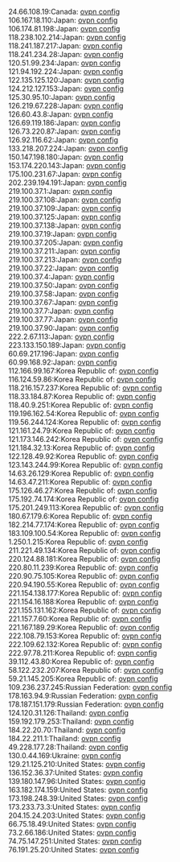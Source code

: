 24.66.108.19:Canada: [ovpn config](vpn/24_66_108_19.ovpn)  
106.167.18.110:Japan: [ovpn config](vpn/106_167_18_110.ovpn)  
106.174.81.198:Japan: [ovpn config](vpn/106_174_81_198.ovpn)  
118.238.102.214:Japan: [ovpn config](vpn/118_238_102_214.ovpn)  
118.241.187.217:Japan: [ovpn config](vpn/118_241_187_217.ovpn)  
118.241.234.28:Japan: [ovpn config](vpn/118_241_234_28.ovpn)  
120.51.99.234:Japan: [ovpn config](vpn/120_51_99_234.ovpn)  
121.94.192.224:Japan: [ovpn config](vpn/121_94_192_224.ovpn)  
122.135.125.120:Japan: [ovpn config](vpn/122_135_125_120.ovpn)  
124.212.127.153:Japan: [ovpn config](vpn/124_212_127_153.ovpn)  
125.30.95.10:Japan: [ovpn config](vpn/125_30_95_10.ovpn)  
126.219.67.228:Japan: [ovpn config](vpn/126_219_67_228.ovpn)  
126.60.43.8:Japan: [ovpn config](vpn/126_60_43_8.ovpn)  
126.69.119.186:Japan: [ovpn config](vpn/126_69_119_186.ovpn)  
126.73.220.87:Japan: [ovpn config](vpn/126_73_220_87.ovpn)  
126.92.116.62:Japan: [ovpn config](vpn/126_92_116_62.ovpn)  
133.218.207.224:Japan: [ovpn config](vpn/133_218_207_224.ovpn)  
150.147.198.180:Japan: [ovpn config](vpn/150_147_198_180.ovpn)  
153.174.220.143:Japan: [ovpn config](vpn/153_174_220_143.ovpn)  
175.100.231.67:Japan: [ovpn config](vpn/175_100_231_67.ovpn)  
202.239.194.191:Japan: [ovpn config](vpn/202_239_194_191.ovpn)  
219.100.37.1:Japan: [ovpn config](vpn/219_100_37_1.ovpn)  
219.100.37.108:Japan: [ovpn config](vpn/219_100_37_108.ovpn)  
219.100.37.109:Japan: [ovpn config](vpn/219_100_37_109.ovpn)  
219.100.37.125:Japan: [ovpn config](vpn/219_100_37_125.ovpn)  
219.100.37.138:Japan: [ovpn config](vpn/219_100_37_138.ovpn)  
219.100.37.19:Japan: [ovpn config](vpn/219_100_37_19.ovpn)  
219.100.37.205:Japan: [ovpn config](vpn/219_100_37_205.ovpn)  
219.100.37.211:Japan: [ovpn config](vpn/219_100_37_211.ovpn)  
219.100.37.213:Japan: [ovpn config](vpn/219_100_37_213.ovpn)  
219.100.37.22:Japan: [ovpn config](vpn/219_100_37_22.ovpn)  
219.100.37.4:Japan: [ovpn config](vpn/219_100_37_4.ovpn)  
219.100.37.50:Japan: [ovpn config](vpn/219_100_37_50.ovpn)  
219.100.37.58:Japan: [ovpn config](vpn/219_100_37_58.ovpn)  
219.100.37.67:Japan: [ovpn config](vpn/219_100_37_67.ovpn)  
219.100.37.7:Japan: [ovpn config](vpn/219_100_37_7.ovpn)  
219.100.37.77:Japan: [ovpn config](vpn/219_100_37_77.ovpn)  
219.100.37.90:Japan: [ovpn config](vpn/219_100_37_90.ovpn)  
222.2.67.113:Japan: [ovpn config](vpn/222_2_67_113.ovpn)  
223.133.150.189:Japan: [ovpn config](vpn/223_133_150_189.ovpn)  
60.69.217.196:Japan: [ovpn config](vpn/60_69_217_196.ovpn)  
60.99.168.92:Japan: [ovpn config](vpn/60_99_168_92.ovpn)  
112.166.99.167:Korea Republic of: [ovpn config](vpn/112_166_99_167.ovpn)  
116.124.59.86:Korea Republic of: [ovpn config](vpn/116_124_59_86.ovpn)  
118.216.157.237:Korea Republic of: [ovpn config](vpn/118_216_157_237.ovpn)  
118.33.184.87:Korea Republic of: [ovpn config](vpn/118_33_184_87.ovpn)  
118.40.9.251:Korea Republic of: [ovpn config](vpn/118_40_9_251.ovpn)  
119.196.162.54:Korea Republic of: [ovpn config](vpn/119_196_162_54.ovpn)  
119.56.244.124:Korea Republic of: [ovpn config](vpn/119_56_244_124.ovpn)  
121.161.24.79:Korea Republic of: [ovpn config](vpn/121_161_24_79.ovpn)  
121.173.146.242:Korea Republic of: [ovpn config](vpn/121_173_146_242.ovpn)  
121.184.32.13:Korea Republic of: [ovpn config](vpn/121_184_32_13.ovpn)  
122.128.49.92:Korea Republic of: [ovpn config](vpn/122_128_49_92.ovpn)  
123.143.244.99:Korea Republic of: [ovpn config](vpn/123_143_244_99.ovpn)  
14.63.26.129:Korea Republic of: [ovpn config](vpn/14_63_26_129.ovpn)  
14.63.47.211:Korea Republic of: [ovpn config](vpn/14_63_47_211.ovpn)  
175.126.46.27:Korea Republic of: [ovpn config](vpn/175_126_46_27.ovpn)  
175.192.74.174:Korea Republic of: [ovpn config](vpn/175_192_74_174.ovpn)  
175.201.249.113:Korea Republic of: [ovpn config](vpn/175_201_249_113.ovpn)  
180.67.179.6:Korea Republic of: [ovpn config](vpn/180_67_179_6.ovpn)  
182.214.77.174:Korea Republic of: [ovpn config](vpn/182_214_77_174.ovpn)  
183.109.100.54:Korea Republic of: [ovpn config](vpn/183_109_100_54.ovpn)  
1.250.1.215:Korea Republic of: [ovpn config](vpn/1_250_1_215.ovpn)  
211.221.49.134:Korea Republic of: [ovpn config](vpn/211_221_49_134.ovpn)  
220.124.88.181:Korea Republic of: [ovpn config](vpn/220_124_88_181.ovpn)  
220.80.11.239:Korea Republic of: [ovpn config](vpn/220_80_11_239.ovpn)  
220.90.75.105:Korea Republic of: [ovpn config](vpn/220_90_75_105.ovpn)  
220.94.190.55:Korea Republic of: [ovpn config](vpn/220_94_190_55.ovpn)  
221.154.138.177:Korea Republic of: [ovpn config](vpn/221_154_138_177.ovpn)  
221.154.16.188:Korea Republic of: [ovpn config](vpn/221_154_16_188.ovpn)  
221.155.131.162:Korea Republic of: [ovpn config](vpn/221_155_131_162.ovpn)  
221.157.7.60:Korea Republic of: [ovpn config](vpn/221_157_7_60.ovpn)  
221.167.189.29:Korea Republic of: [ovpn config](vpn/221_167_189_29.ovpn)  
222.108.79.153:Korea Republic of: [ovpn config](vpn/222_108_79_153.ovpn)  
222.109.62.132:Korea Republic of: [ovpn config](vpn/222_109_62_132.ovpn)  
222.97.78.211:Korea Republic of: [ovpn config](vpn/222_97_78_211.ovpn)  
39.112.43.80:Korea Republic of: [ovpn config](vpn/39_112_43_80.ovpn)  
58.122.232.207:Korea Republic of: [ovpn config](vpn/58_122_232_207.ovpn)  
59.21.145.205:Korea Republic of: [ovpn config](vpn/59_21_145_205.ovpn)  
109.236.237.245:Russian Federation: [ovpn config](vpn/109_236_237_245.ovpn)  
178.163.94.9:Russian Federation: [ovpn config](vpn/178_163_94_9.ovpn)  
178.187.151.179:Russian Federation: [ovpn config](vpn/178_187_151_179.ovpn)  
124.120.31.126:Thailand: [ovpn config](vpn/124_120_31_126.ovpn)  
159.192.179.253:Thailand: [ovpn config](vpn/159_192_179_253.ovpn)  
184.22.20.70:Thailand: [ovpn config](vpn/184_22_20_70.ovpn)  
184.22.211.1:Thailand: [ovpn config](vpn/184_22_211_1.ovpn)  
49.228.177.28:Thailand: [ovpn config](vpn/49_228_177_28.ovpn)  
130.0.44.169:Ukraine: [ovpn config](vpn/130_0_44_169.ovpn)  
129.21.125.210:United States: [ovpn config](vpn/129_21_125_210.ovpn)  
136.152.36.37:United States: [ovpn config](vpn/136_152_36_37.ovpn)  
139.180.147.96:United States: [ovpn config](vpn/139_180_147_96.ovpn)  
163.182.174.159:United States: [ovpn config](vpn/163_182_174_159.ovpn)  
173.198.248.39:United States: [ovpn config](vpn/173_198_248_39.ovpn)  
173.233.73.3:United States: [ovpn config](vpn/173_233_73_3.ovpn)  
204.15.24.203:United States: [ovpn config](vpn/204_15_24_203.ovpn)  
66.75.18.49:United States: [ovpn config](vpn/66_75_18_49.ovpn)  
73.2.66.186:United States: [ovpn config](vpn/73_2_66_186.ovpn)  
74.75.147.251:United States: [ovpn config](vpn/74_75_147_251.ovpn)  
76.191.25.20:United States: [ovpn config](vpn/76_191_25_20.ovpn)  
